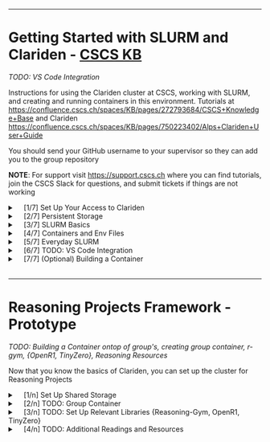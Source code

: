 
---
# Getting Started with SLURM and Clariden - [CSCS KB](https://confluence.cscs.ch/spaces/KB/pages/840663123/Getting+started+on+Clariden)
_TODO: VS Code Integration_

Instructions for using the Clariden cluster at CSCS, working with SLURM, and creating and running containers in this environment. Tutorials at https://confluence.cscs.ch/spaces/KB/pages/272793684/CSCS+Knowledge+Base and Clariden https://confluence.cscs.ch/spaces/KB/pages/750223402/Alps+Clariden+User+Guide

You should send your GitHub username to your supervisor so they can add you to the group repository


**NOTE**: For support visit https://support.cscs.ch where you can find tutorials, join the CSCS Slack for questions, and submit tickets if things are not working


<details>
<summary>&nbsp;&nbsp;&nbsp;&nbsp;[1/7] Set Up Your Access to Clariden</summary>

[CSCS KB](https://confluence.cscs.ch/spaces/KB/pages/847904884/Debug+in+your+containers+with+IDEs)<br>Clariden is the supercomputer from CSCS that we mainly use

1. Check your e-mail for an invite, _"Invitation to Join CSCS"_, and complete registration

2. Wait until your account is manually confirmed, you should receive a second e-mail to setup your password and OTP (One-Time Password using an Authenticator App). Confirm your account by logging into [https://portal.cscs.ch](https://portal.cscs.ch)

3. Run the script for SSH key setup and connection to Clariden

    1. Pull the setup and configuration script
        ```bash
        curl -sL https://raw.githubusercontent.com/swiss-ai/reasoning_getting-started/main/{cscs-cl_setup.sh,user.env} -OO && chmod +x cscs-cl_setup.sh && ./cscs-cl_setup.sh
        ```

    2. Add to `user.env` your `WANDB_API_KEY`, `HF_TOKEN`, Git Credentials, and any other env variables
        - `LOCAL_GIT_SSH_KEYPATH` is the path to your local private Git SSH key, e.g. `$HOME/.ssh/GitKey` (**not** .pub), if you haven't done so, generate https://www.youtube.com/watch?v=DuMcXyQkj5g then add https://github.com/settings/ssh/new you can test it works with
            ```bash
            ssh -T git@github.com
            ```
            You may need to add the key to ssh config (replacing `<key_name>` (**not** .pub))
            ```bash
            echo -e "\nIdentityFile $HOME/.ssh/<key_name>" >> $HOME/.ssh/config
            ```
        - You can find your Git email at https://github.com/settings/emails if you want a private email select _'Keep my email addresses private'_ and use the email in the format `<ID>+<username>@users.noreply.github.com`

        **NOTE**: If you want to move `user.env`, make sure to run `./cscs-cl_setup.sh` again in the new directory

    3. To connect to Clariden simply run
        ```bash
        cscs-cl
        ```
        **NOTE**: Cluster SSH keys are valid for 24h, after which running `cscs-cl` will automatically generate new keys

    2. If you were able to login but suddenly get `Too many authentication failures` when logging into Clariden, you might have some deprecated keys in your ssh-agent. Try removing all ssh-agent identities (keys) and try again
       ```bash
       ssh-add -D
       cscs-cl
       ```

8. The preinstalled packages, like python, can be outdated and limiting. It's a good idea to work with your own miniconda environment

    1. Install miniconda by running the following commands, Clariden nodes use the `aarch64` ARM64bit architecture, meaning we can't use `x86_64` as is likely what your personal machine is running (you can check on linux using `uname -m`)<br>**NOTE**: Answer _"no"_ when prompted _"Do you wish to update your shell profile to automatically initialize conda?"_
       ```bash
       cd && wget https://repo.anaconda.com/miniconda/Miniconda3-latest-Linux-aarch64.sh
       bash ./Miniconda3-latest-Linux-aarch64.sh
       rm ./Miniconda3-latest-Linux-aarch64.sh
       ```
       To make conda available in your shell, run to add to your shell-rc, e.g. `$HOME/{.bashrc, .zshrc}`<br>If you picked a different path for conda than default `~/miniconda3`, change the path accordingly
       ```bash
       echo -e "\nsource ~/miniconda3/etc/profile.d/conda.sh" >> $HOME/.${SHELL##*/}rc
       source $HOME/.${SHELL##*/}rc
       ```
       You can manually enable and disable the conda env using `conda activate` and `conda deactivate`

       VS Code will usually handle auto-activation of conda envs, if you want a specific conda env automatically activated on CLI, run (replace `base` with `<env_name>` for another env)
       ```bash
       echo -e "\nconda activate base" >> $HOME/.${SHELL##*/}rc
       ```

    3. If your conda env (e.g. `base`) is activated you should see it in the context indicator of your terminal - `(base) [clariden][<user>@clariden-ln001 ~]$` You can now install any packages you need
       ```bash
       pip install --upgrade pip setuptools
       ...
       ```
</details>

<details>
<summary>&nbsp;&nbsp;&nbsp;&nbsp;[2/7] Persistent Storage</summary>

[CSCS KB](https://confluence.cscs.ch/spaces/KB/pages/821297419/Storage+in+Clariden)<br>Just connecting to Clariden via `cscs-cl` will give you a login node on `/users/$USER` with only 50GB of storage and should only be used for configuration files. Any files created during execution on a compute node (discussed later) will be lost once the session ends. For persistent storage, the Clariden cluster has two mounted storage partitions:
- `/iopsstor` is smaller and intended for faster, short-term access (3PB shared across all users)<br>Your personal scratch partition is on `/iopsstor/scratch/cscs/$USER` for easy access you can add a symbolic link to your home directory
    ```bash
    ln -s /iopsstor/scratch/cscs/$USER/ $HOME/scratch
    ```
- `/capstor` is slower but larger and intended for large files (150TB and 1M inodes(files)/user)<br>Your personal storage partition is on `/capstor/scratch/cscs/$USER`<br>**DO NOT** write to capstor from compute nodes during a job, always write to iopsstor. capstor is not meant for quick reading and writing of many files
    ```bash
    ln -s /capstor/scratch/cscs/$USER/ $HOME/store
    ```

**IMPORTANT: Files on `/iopsstor/scratch` and `/capstor/scratch` are cleaned after 30 days**, remove temporary files and transfer important data to group capstor (**NOT** personal capstor as discussed previously, will be discussed in 'Reasoning Projects Framework')

You can check your usage quota by logging into ela.cscs.ch (it currently doesn't work on Clariden)
```
ssh ela "quota"
```
</details>

<details>
<summary>&nbsp;&nbsp;&nbsp;&nbsp;[3/7] SLURM Basics</summary>

[CSCS KB](https://confluence.cscs.ch/spaces/KB/pages/794296411/Running+jobs)<br>Clariden uses SLURM to allocate and schedule compute resources across the cluster for efficient and fair usage among users. Example SLURM commands:

1. `sinfo -a -l`<br>Check available partitions (queues for jobs to run) and their nodes. `-a` show all partitions, `-l` in long format

2. **NOTE**: Never run compute-intensive jobs on the login node!

    For quick jobs
    ```bash
    srun --account=a-a06 --time=01:00 -p debug --pty bash -c '<command>'
    ```
    `--account` is mandatory and can be checked in [CSCS Projects](https://portal.cscs.ch/projects) (a06 for LLMs) or `id -Gn`<br>`--time=01:00` specifies runtime (1 minute, shorter jobs get priority)<br>`-p` specifies the partition (`debug` is usually for quick tests, max. 30min; else `normal`, max. 24h)<br>`--pty` starts an interactive session<br>`bash -c '<command>'` will run the subsequent command with bash

    You can get an interactive compute node for 30min (such as to process data)

    ```bash
    srun --account=a-a06 -p debug --pty bash
    ```
    For experiments you should use `sbatch` (See [5/7])

3. To replace `srun --account=a-$(id -Gn) -p debug --pty` with a shorthand `sdebug` command run (``--container-writable`` allows you to write if in a container, discussed in [4/7])
    ```bash
    echo -e "\nalias sdebug='srun --account=a-\$(id -Gn) -p debug --pty --container-writable \"\$@\"'" >> $HOME/.${SHELL##*/}rc && source $HOME/.${SHELL##*/}rc
    ```
    Now you can simply run

    `sdebug bash` to get an interactive compute node<br>`sdebug <options>` to add options such as `-t <MM:SS>` time, `bash -c '<command>'` for commands

4. `squeue --me`<br>Show your own jobs, their `<JOBID>`, and `<NODELIST>`. You can prepend `watch -n <interval>` to refresh the command every `<interval>` seconds

5. `scancel <JOBID>`<br>Cancel an individual _\<JOBID\>_

    `scancel --me`<br>Cancel all jobs

6. `scontrol show job <JOBID>`<br>See more details about your job after completion

7. `scontrol show nodes <NODELIST>`<br>See specific details about a node, usually nid00NNNN
</details>

<details>
<summary>&nbsp;&nbsp;&nbsp;&nbsp;[4/7] Containers and Env Files</summary>

[CSCS KB](https://confluence.cscs.ch/spaces/KB/pages/776306695/Container+Engine)<br>Clariden containers run with Enroot for consistent and reproducible environments, making it possible to run Docker images without requiring elevated privileges. They are defined by `.toml` files which specify the container image to use, along with filesystem paths to mount inside it

1. Create a simple `my_env.toml` file in `$HOME/.edf/` (this allows you to call the env file without the full path)
    ```bash
    mkdir -p $HOME/.edf
    cat > $HOME/.edf/my_env.toml << EOF
    image = "/capstor/store/cscs/swissai/a06/containers/nanotron_pretrain/latest/nanotron_pretrain.sqsh"
    mounts = ["/capstor", "/iopsstor", "/users"]
    workdir = "/workspace"

    [annotations]
    com.hooks.aws_ofi_nccl.enabled = "true"
    com.hooks.aws_ofi_nccl.variant = "cuda12"
    EOF
    ```
    The annotations are arguments to load the proper NCCL plugin that CSCS has prepared for us<br>**NOTE**: EDF files expect realpaths (fullpaths), so `$GLOBAL_VARS` are **NOT** allowed, e.g. '$HOME' or '~' are **NOT** allowed, use `/users/<USER>` instead, replacing `<USER>` with your actual username ('$USER' also **NOT** allowed), to figure out the realpath run `pwd` in any directory

2. Launch an interactive session using the env file
    ```bash
    sdebug --environment=my_env bash
    ```
    **NOTE**: Only files saved in mounted paths (`my_env` example `/capstor`, `/iopsstor`, and `/users`) are persistent, changes to other paths like `/workspace` will be lost once the container session ends

3. You can also change the working directory in your `~/.edf/my_env.toml` file to your `$HOME`, manually (replacing `<USERNAME>`):
    ```bash
    workdir = "/users/<USERNAME>"
    ```
    or, with `sed`:
    ```bash
    sed -i.bak "s|^workdir = .*|workdir = \"/users/$USER\"|" $HOME/.edf/my_env.toml && rm $HOME/.edf/my_env.toml.bak
    ```
    Now, when you run jobs, you will start in your `$HOME` directory and can write to `$HOME/scratch`

3. If you aren't already familiar, it is worthwhile to learn CLI text editors like [vim](https://youtu.be/uE4aljoMBeg)
</details>

<details>
<summary>&nbsp;&nbsp;&nbsp;&nbsp;[5/7] Everyday SLURM</summary>

[CSCS KB](https://confluence.cscs.ch/spaces/KB/pages/794296411/Running+jobs)<br>

1. `sdebug <options>` for quick jobs max. 30min (make sure to include a shell, e.g. `bash`)<br>`squeue --me` to see your jobs<br>`ctrl+d` to exit<br>`scancel <JOBID>` to cancel a _\<JOBID\>_ or `scancel --me` to cancel all your jobs

2. For most production workloads or long-running experiments you'll submit jobs _non-interactively_ with `sbatch`. This allows the scheduler to queue up your jobs, allocate resources when they become available, and run your commands without you needing to stay logged in. Run `sbatch --help` to see all options available

    **NOTE: 'normal' partition jobs are max. 24h, 'debug' max. 30min, make sure to checkpoint**

    1. Create a file named `my_first_sbatch.sh` with the following content (read every entry) (substitute _'a-a06'_ if your project is different)
    ```bash
    #!/bin/bash
    #SBATCH --job-name=my_first_sbatch   # A name for your job. Visible in squeue.
    #SBATCH --account=a-a06              # The account you are charged for the job
    #SBATCH --nodes=1                    # Number of compute nodes to request.
    #SBATCH --ntasks-per-node=1          # Tasks (processes) per node
    #SBATCH --time=00:10:00              # HH:MM:SS, set a time limit for this job (here 10min)
    #SBATCH --partition=debug            # Partition to use; "debug" is usually for quick tests
    #SBATCH --mem=460000                 # Memory needed (simply set the mem of a node)
    #SBATCH --cpus-per-task=288          # CPU cores per task (simply set the number of cpus a node has)
    #SBATCH --environment=my_env         # the environment to use (See [4/7])
    #SBATCH --output=/iopsstor/scratch/cscs/%u/my_first_sbatch.out  # log file for stdout, prints, et cetera
    #SBATCH --error=/iopsstor/scratch/cscs/%u/my_first_sbatch.out  # log file for stderr, errors

    # Exit immediately if a command exits with a non-zero status (good practice)
    set -eo pipefail

    # Print SLURM variables so you see how your resources are allocated
    echo "Job Name: $SLURM_JOB_NAME"
    echo "Job ID: $SLURM_JOB_ID"
    echo "Allocated Node(s): $SLURM_NODELIST"
    echo "Number of Tasks: $SLURM_NTASKS"
    echo "CPUs per Task: $SLURM_CPUS_PER_TASK"
    echo "Current path: $(pwd)"
    ```

    2. Run `sbatch my_first_sbatch.sh` then `watch -n 1 squeue --me` and check `ST` the [Status Code](https://slurm.schedmd.com/squeue.html#SECTION_JOB-STATE-CODES)<br>`PD` - Pending, `R` - Running, `CG` - Completing

    3. Once completed, check the output file
    ```bash
    cat ~/scratch/my_first_sbatch.out
    ```
    **Remember to remove temporary files and transfer important data to `~/project` once jobs are finished (will be discussed in 'Reasoning Projects Framework'), else they will be cleaned after 30 days**
</details>

<details>
<summary>&nbsp;&nbsp;&nbsp;&nbsp;[6/7] TODO: VS Code Integration</summary>

1. Install Remote Explorer

    1. File > Preferences > Extensions

    2. Select Remote Explorer by Microsoft and install it

2. Enable this setting to prevent disconnects (you need to connect to Clariden with VS Code at least once before this setting appears)

    1. File > Preferences > Settings

    2. Search for: `remote.SSH.serverListenOnSocket`

    3. Enable this setting by selecting the checkbox.

3. In VS Code, now click on Remote Explorer and select Clariden server (which it took from your ssh config). Once connected you should be able to navigate your home directory on the Clariden login node. If you keep having problems ensure your `ssh clariden` works as expected and manually delete `.vscode-server`on Clariden so VS Code reinstalls the VS Code server from scratch
</details>

<details>
<summary>&nbsp;&nbsp;&nbsp;&nbsp;[7/7] (Optional) Building a Container</summary>

[CSCS KB](https://confluence.cscs.ch/spaces/KB/pages/868834153/Building+container+images+on+Alps)

1. Set up Nvidia GPU Cloud (NGC) access to use Nvidia Containers

    1. Navigate to https://ngc.nvidia.com/setup/api-key and create an account if you don't have one

    2. Click the green button on the top right named "Generate API Key" and copy it

    3. Login to Clariden `cscs-cl` and run the following commands to configure `enroot` with your `<API_KEY>` (you will need the key again for 'ngc config set' later)
        ```bash
        NGC_API_KEY="<API_KEY>"
        ```
        ```bash
        mkdir -p $HOME/.config/enroot
        cat > $HOME/.config/enroot/.credentials << EOF
        machine nvcr.io login \$oauthtoken password $NGC_API_KEY
        machine authn.nvidia.com login \$oauthtoken password $NGC_API_KEY
        EOF
        unset NGC_API_KEY
        ```

    4. Download and unzip ngc-cli for 'ARM64 Linux' from https://ngc.nvidia.com/setup/installers/cli and add it to your PATH
        ```bash
        cd && wget --content-disposition https://api.ngc.nvidia.com/v2/resources/nvidia/ngc-apps/ngc_cli/versions/3.60.2/files/ngccli_arm64.zip -O ngccli_arm64.zip && unzip ngccli_arm64.zip
        echo -e "\nexport PATH=\"\$PATH:$HOME/ngc-cli\"" >> $HOME/.${SHELL##*/}rc && source $HOME/.${SHELL##*/}rc
        rm ngc-cli.md5 ngccli_arm64.zip
        ```

    5. Configure NGC by running the following command, enter your `<API_KEY>` when prompted
        ```bash
        ngc config set
        ```

    6. Replace the image in your `~/.edf/my_env.toml` file with a 'LINUX / ARM64' image that contains everything to run pytorch on GPUs https://catalog.ngc.nvidia.com/orgs/nvidia/containers/pytorch/tags
        ```bash
        image = "nvcr.io#nvidia/pytorch:25.01-py3"
        ```

    7. Run `sdebug --environment=my_env bash` and wait a minute while the container is downloaded, then check if you can import torch (make sure you are not in a conda env)
        ```bash
        python -c "import torch; print(torch.cuda.get_device_name()); print(torch.cuda.device_count())"
        ```
        and check GPUs
        ```bash
        nvidia-smi
        ```

2. In the login node, setup your container config
    ```bash
    mkdir -p $HOME/.config/containers
    cat > $HOME/.config/containers/storage.conf << EOF
    [storage]
    driver = "overlay"
    runroot = "/dev/shm/\$USER/runroot"
    graphroot = "/dev/shm/\$USER/root"

    [storage.options.overlay]
    mount_program = "/usr/bin/fuse-overlayfs-1.13"
    EOF
    ```

3. In your home directory of the login node on Clariden, create a file `Dockerfile`
    ```Dockerfile
    FROM nvcr.io/nvidia/pytorch:25.01-py3

    # setup
    RUN apt-get update && apt-get install python3-pip python3-venv -y
    RUN pip install --upgrade pip setuptools==69.5.1

    # Install the rest of dependencies.
    RUN pip install \
        datasets \
        transformers \
        accelerate \
        wandb \
        dacite \
        pyyaml \
        numpy \
        packaging \
        safetensors \
        tqdm \
        sentencepiece \
        tensorboard \
        pandas \
        jupyter \
        deepspeed \
        seaborn

    # Create a work directory
    RUN mkdir -p /workspace
    ```
    The Dockerfile defines steps to build a container image. In this example, we build on top of NVIDIA's PyTorch container 'nvcr.io/nvidia/pytorch:25.01-py3' which comes pre-configured with GPU acceleration and optimized libraries for deep learning. The Dockerfile then installs system dependencies ('python3-pip', 'python3-venv') and a collection of Python libraries for machine learning, data processing, and visualization

    Beyond installing packages, a Dockerfile can also define environment variables, set up default commands, configure network settings, expose ports, and optimize the container size using multi-stage builds. [Docker's official documentation](https://docs.docker.com/reference/dockerfile)

4. We will now build the container. **DO NOT BUILD ON THE LOGIN NODE**. You may hit space or memory limits and it will make the login node less responsive for all other users

    Initialize a container without an env `sdebug bash`

    Once you are on the compute node, navigate to the folder with your Dockerfile and use `podman` to create an image named `my_pytorch:25.01-py3` (be patient)
    ```bash
    podman build -t my_pytorch:25.01-py3 .
    ```

5. After you created your image you can see it in your local container registry
    ```bash
    podman images
    ```

6. Use `enroot` to save the image into a `.sqsh` compressed SquashFS which you can share with others. `enroot import` will convert the container image, `-o` specifies the output<br>**NOTE**: Save to scratch as the file can be large (easily 20GB, your $HOME only has 50GB). If you are planning to share your image across team-members, contact your supervisor so we can put it on persistent storage
    ```bash
    cd $HOME/scratch
    enroot import -o my_pytorch.sqsh podman://my_pytorch:25.01-py3
    ```

7. Now you can replace the image in your `~/.edf/my_env.toml` file with the `.sqsh` real filepath
    ```bash
    image = "/iopsstor/scratch/cscs/<USER>/my_pytorch.sqsh"
    ```
    **NOTE**: EDF files expect realpaths (fullpaths), so `$GLOBAL_VARS` are **NOT** allowed, make sure to replace `<USER>` with your actual username or replace with `sed`
    ```bash
    sed -i.bak "s|^image = .*|image = \"/iopsstor/scratch/cscs/$USER/my_pytorch.sqsh\"|" $HOME/.edf/my_env.toml && rm $HOME/.edf/my_env.toml.bak
    ```

8. Try it out and check if your software packages are now available when you get a compute node
    ```bash
    sdebug --environment=my_env bash -c "pip list"
    ```
</details>
<br>


---
# Reasoning Projects Framework - Prototype
_TODO: Building a Container ontop of group's, creating group container, r-gym, {OpenR1, TinyZero}, Reasoning Resources_

Now that you know the basics of Clariden, you can set up the cluster for Reasoning Projects


<details>
<summary>&nbsp;&nbsp;&nbsp;&nbsp;[1/n] Set Up Shared Storage</summary>

- `/users/$USER` - For personal configuration files, use your home directory (`$HOME`, `~`) (50GB)
- `/iopsstor/scratch/cscs/$USER` - For compute jobs, use your personal scratch (`$SCRATCH`) (30d cleanup)
- `/capstor/scratch/cscs/$USER` - For large files, transfer to your personal storage **after** compute finished (30d cleanup)

For persistent storage for the most important files and group data, use `/capstor/store/cscs/swissai/a06/reasoning` (if you don't have access, message your supervisor)<br>**DO NOT write to this during compute**, it costs $$$

Currently, the structure is
```bash
/capstor/store/cscs/swissai/a06/reasoning
├── data/       # shared project data
├── imgs/       # project containers
├── models/     # shared models
└── users/      # individual user folders
```
1. First, create a symbolic link to the project folder
    ```bash
    ln -s /capstor/store/cscs/swissai/a06/reasoning $HOME/shared
    ```

2. Create your user folder
    ```bash
    mkdir -p /capstor/store/cscs/swissai/a06/reasoning/users/$USER
    ```

3. Create a symbolic link to your user folder
    ```bash
    ln -s /capstor/store/cscs/swissai/a06/reasoning/users/$USER $HOME/project
    ```

Now, when you have data you need persistent, you can use
- `~/project` - For personal persistent data (important source code, results, et cetera)
- `~/shared/*` - For shared persistent data (data, models, et cetera)

**DO NOT** write to these during compute (that is what `$SCRATCH` is for), only transfer data you need saved after or e.g. source-code that cannot fit in your 50GB `$HOME`
</details>

<details>
<summary>&nbsp;&nbsp;&nbsp;&nbsp;[2/n] TODO: Group Container</summary>
</details>

<details>
<summary>&nbsp;&nbsp;&nbsp;&nbsp;[3/n] TODO: Set Up Relevant Libraries {Reasoning-Gym, OpenR1, TinyZero}</summary>
</details>

<details>
<summary>&nbsp;&nbsp;&nbsp;&nbsp;[4/n] TODO: Additional Readings and Resources</summary>
</details>
